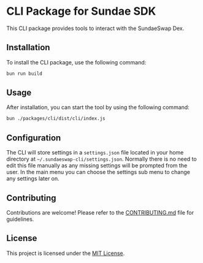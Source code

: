 # CLI Package for Sundae SDK

This CLI package provides tools to interact with the SundaeSwap Dex.

## Installation

To install the CLI package, use the following command:

```bash
bun run build
```

## Usage

After installation, you can start the tool by using the following command:
```bash
bun ./packages/cli/dist/cli/index.js
```

## Configuration

The CLI will store settings in a `settings.json` file located in your home directory at `~/.sundaeswap-cli/settings.json`. Normally there is no need to edit this file manually as any missing settings will be prompted from the user. In the main menu you can choose the settings sub menu to change any settings later on.

## Contributing

Contributions are welcome! Please refer to the [CONTRIBUTING.md](../../CONTRIBUTING.md) file for guidelines.

## License

This project is licensed under the [MIT License](../../LICENSE).